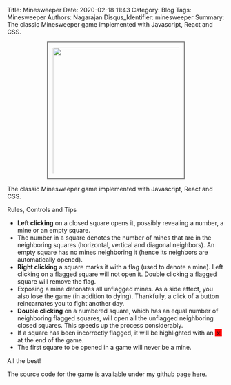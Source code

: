 Title: Minesweeper
Date: 2020-02-18 11:43
Category: Blog
Tags: Minesweeper
Authors: Nagarajan
Disqus_Identifier: minesweeper
Summary: The classic Minesweeper game implemented with Javascript, React and CSS. <br /> <div style="display: flex; justify-content: center"><img style="width: 320px; border: 2px solid gray; padding: 12px; box-sizing: border-box" src="/Minesweeper screenshot.png" /></div>


The classic Minesweeper game implemented with Javascript, React and CSS.

<div id="minesweeper"></div>

Rules, Controls and Tips

- **Left clicking** on a closed square opens it, possibly revealing a number, a mine or an empty square.
- The number in a square denotes the number of mines that are in the neighboring squares (horizontal, vertical and diagonal neighbors). An empty square has no mines neighboring it (hence its neighbors are automatically opened).
- **Right clicking** a square marks it with a flag (used to denote a mine). Left clicking on a flagged square will not open it. Double clicking a flagged square will remove the flag.
- Exposing a mine detonates all unflagged mines. As a side effect, you also lose the game (in addition to dying). Thankfully, a click of a button reincarnates you to fight another day.
- **Double clicking** on a numbered square, which has an equal number of neighboring flagged squares, will open all the unflagged neighboring closed squares. This speeds up the process considerably.
- If a square has been incorrectly flagged, it will be highlighted with an <span style="background-color: red">&nbsp;x&nbsp;</span> at the end of the game.
- The first square to be opened in a game will never be a mine.

All the best!

The source code for the game is available under my github page [here](https://github.com/nagarajan/motleytechpy3/blob/master/content/js/minesweeper/app.js).

<link rel="stylesheet" href="/css/minesweeper/app.css">

<script src="/js/react.production.min.js"></script>
<script src="/js/react-dom.production.min.js"></script>

<!-- Uncomment lines below to make changes-->
<!-- <script src="/js/babel.min.js"></script>
<script type="text/babel" src="/js/minesweeper/app.js"></script> -->

<!-- Comment the line below to make changes-->
<script src="/js/minesweeper/app-transpiled.js"></script>
